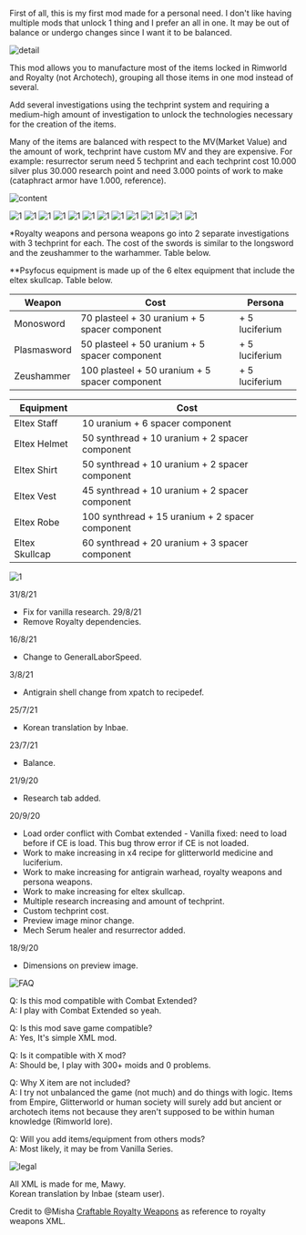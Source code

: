 First of all, this is my first mod made for a personal need. I don't like having multiple mods that unlock 1 thing and I prefer an all in one. It may be out of balance or undergo changes since I want it to be balanced.

![detail](https://i.imgur.com/CtAhIj7.png)

This mod allows you to manufacture most of the items locked in Rimworld and Royalty (not Archotech), grouping all those items in one mod instead of several.

Add several investigations using the techprint system and requiring a medium-high amount of investigation to unlock the technologies necessary for the creation of the items.

Many of the items are balanced with respect to the MV(Market Value) and the amount of work, techprint have custom MV and they are expensive. For example: resurrector serum need 5 techprint and each techprint cost 10.000 silver plus 30.000 research point and need 3.000 points of work to make (cataphract armor have 1.000, reference).


![content](https://i.imgur.com/vbB8QVk.png)


![1](https://i.imgur.com/K3Rt5RL.png)
![1](https://i.imgur.com/p3JWJ5w.png)
![1](https://i.imgur.com/k6LVPU1.png)
![1](https://i.imgur.com/TZSi7Bg.png)
![1](https://i.imgur.com/Bh5sUAm.png)
![1](https://i.imgur.com/S0ToN1S.png)
![1](https://i.imgur.com/ReoLmPn.png)
![1](https://i.imgur.com/JZIZXWb.png)
![1](https://i.imgur.com/ZUwDhpw.png)
![1](https://i.imgur.com/k68gYIS.png)
![1](https://i.imgur.com/Vw7Cypt.png)
![1](https://i.imgur.com/p3I4e42.png)
![1](https://i.imgur.com/Fv6wqPS.png)


*Royalty weapons and persona weapons go into 2 separate investigations with 3 techprint for each. The cost of the swords is similar to the longsword and the zeushammer to the warhammer. Table below.

**Psyfocus equipment is made up of the 6 eltex equipment that include the eltex skullcap. Table below.



| Weapon  |  Cost | Persona |
|---|---| ---|
| Monosword  |  70 plasteel + 30 uranium + 5 spacer component | + 5 luciferium |
| Plasmasword | 50 plasteel + 50 uranium + 5 spacer component | + 5 luciferium |
| Zeushammer | 100 plasteel + 50 uranium + 5 spacer component | + 5 luciferium |




|  Equipment | Cost |
|---|---|
| Eltex Staff  | 10 uranium + 6 spacer component  |
| Eltex Helmet  | 50 synthread + 10 uranium + 2 spacer component  |
| Eltex Shirt  |  50 synthread + 10 uranium + 2 spacer component |
| Eltex Vest  | 45 synthread + 10 uranium + 2 spacer component  |
| Eltex Robe  |  100 synthread + 15 uranium + 2 spacer component |
|  Eltex Skullcap |  60 synthread + 20 uranium + 3 spacer component |



![1](https://i.imgur.com/yF7qXjS.png)

31/8/21
- Fix for vanilla research.
29/8/21
- Remove Royalty dependencies.

16/8/21
- Change to GeneralLaborSpeed.

3/8/21
- Antigrain shell change from xpatch to recipedef.

25/7/21
- Korean translation by Inbae.

23/7/21
- Balance.

21/9/20
- Research tab added.

20/9/20
- Load order conflict with Combat extended - Vanilla fixed: need to load before if CE is load. This bug throw error if CE is not loaded.
- Work to make increasing in x4 recipe for glitterworld medicine and luciferium.
- Work to make increasing for antigrain warhead, royalty weapons and persona weapons.
- Work to make increasing for eltex skullcap.
- Multiple research increasing and amount of techprint.
- Custom techprint cost.
- Preview image minor change.
- Mech Serum healer and resurrector added.

18/9/20
- Dimensions on preview image.


![FAQ](https://i.imgur.com/Fpg70LW.png)

Q: Is this mod compatible with Combat Extended?<br />
A: I play with Combat Extended so yeah.

Q: Is this mod save game compatible?<br />
A: Yes, It's simple XML mod.

Q: Is it compatible with X mod?<br />
A: Should be, I play with 300+ moids and 0 problems.

Q: Why X item are not included?<br />
A: I try not unbalanced the game (not much) and do things with logic. Items from Empire, Glitterworld or human society will surely add but ancient or archotech items not because they aren't supposed to be within human knowledge (Rimworld lore).

Q: Will you add items/equipment from others mods?<br />
A: Most likely, it may be from Vanilla Series.


![legal](https://i.imgur.com/ngKjBqK.png)

All XML is made for me, Mawy.<br />
Korean translation by Inbae (steam user).

Credit to @Misha [Craftable Royalty Weapons](https://steamcommunity.com/sharedfiles/filedetails/?id=2019999267) as reference to royalty weapons XML.

